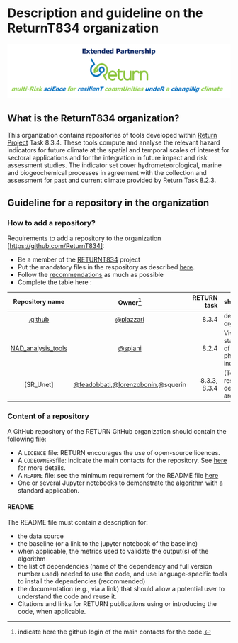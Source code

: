 # Description and guideline on the ReturnT834 organization
![return picture](https://github.com/ReturnT834/.github/blob/main/Return_Logo.png)
## What is the ReturnT834 organization?
This organization contains repositories of tools developed within [Return Project](https://www.fondazionereturn.it/en/) Task 8.3.4. These tools compute and analyse the relevant hazard indicators for future climate at the spatial and temporal scales of interest for sectoral applications and for the integration in future impact and risk assessment studies. The indicator set cover hydrometeorological, marine and biogeochemical processes in agreement with the collection and assessment for past and current climate provided by Return Task 8.2.3.
## Guideline for a repository in the organization

### How to add a repository?
Requirements to add a repository to the organization [https://github.com/ReturnT834]:
- Be a member of the [RETURNT834](https://github.com/ReturnT834) project
- Put the mandatory files in the respository as described [here](#content-of-a-repository).
- Follow the [recommendations](#recommendations) as much as possible
- Complete the table here :

| Repository name                                       | Owner[^1]                                             | RETURN task | short description |
|       :---:                                           |  :---:                                            |     ---:     |    :---            |
|    [.github](https://github.com/ReturnT834)         | [@plazzari](https://www.github.com/plazzari)          | 8.3.4          | description of the github organization |
|    [NAD_analysis_tools](https://github.com/ReturnT834/NAD_analysis_tools)    | [@spiani](https://github.com/spiani)    | 8.2.4          | Visualization and statistical analysys tools of physical/biogeochemical indicators |
|    [SR_Unet]    | [@feadobbati](https://github.com/feadobbati),[@lorenzobonin](https://github.com/lorenzobonin),@squerin    | 8.3.3, 8.3.4          |  (To be featured) Hyper resolution tool based on deep learning Unet architecture |

[^1]:indicate here the github login of the main contacts for the code.

### Content of a repository
A GitHub repository of the RETURN GitHub organization should contain the following file:

- A `LICENCE` file: RETURN encourages the use of open-source licences.
- A `CODEOWNERS`file: indicate the main contacts for the repository. See [here](https://docs.github.com/en/repositories/managing-your-repositorys-settings-and-features/customizing-your-repository/about-code-owners) for more details.
- A `README` file: see the minimum requirement for the README file [here](#readme)
- One or several Jupyter notebooks to demonstrate the algorithm with a standard application.

#### README
The README file must contain a description for:
- the data source
- the baseline (or a link to the jupyter notebook of the baseline)
- when applicable, the metrics used to validate the output(s) of the algorithm
- the list of dependencies (name of the dependency and full version number used) needed to use the code, and use language-specific tools to install the dependencies (recommended)
- the documentation (e.g., via a link) that should allow a potential user to understand the code and reuse it. 
- Citations and links for RETURN publications using or introducing the code, when applicable.
